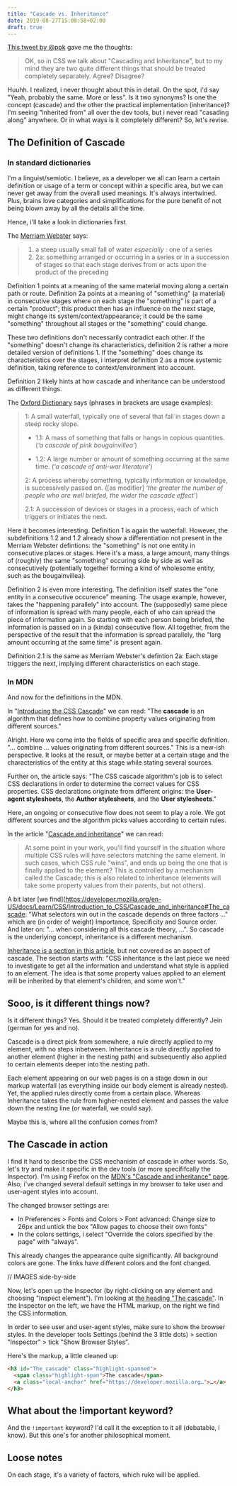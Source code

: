 ```yaml
---
title: "Cascade vs. Inheritance"
date: 2019-08-27T15:08:58+02:00
draft: true
---
```



[This tweet by @ppk](https://twitter.com/ppk/status/1164523740329365505) gave me the thoughts:

> OK, so in CSS we talk about "Cascading and Inheritance", but to my mind they are two quite different things that should be treated completely separately.
> Agree? Disagree?

Huuhh. I realized, i never thought about this in detail. On the spot, i'd say "Yeah, probably the same. More or less". Is it two synonyms? Is one the concept (cascade) and the other the practical implementation (inheritance)? I'm seeing "inherited from" all over the dev tools, but i never read "casading along" anywhere. Or in what ways is it completely different? So, let's revise.

## The Definition of Cascade

### In standard dictionaries

I'm a linguist/semiotic. I believe, as a developer we all can learn a certain definition or usage of a term or concept within a specific area, but we can never get away from the overall used meanings. It's always intertwined. Plus, brains love categories and simplifications for the pure benefit of not being blown away by all the details all the time.

Hence, i'll take a look in dictionaries first.

The [Merriam Webster](https://www.merriam-webster.com/dictionary/cascade) says:

> 1. a steep usually small fall of water _especially_ : one of a series
> 2. 2a: something arranged or occurring in a series or in a succession of stages so that each stage derives from or acts upon the product of the preceding

Definition 1 points at a meaning of the same material moving along a certain path or route. Definition 2a points at a meaning of "something" (a material) in consecutive stages where on each stage the "something" is part of a certain "product"; this product then has an influence on the next stage, might change its system/context/appearance; it could be the same "something" throughout all stages or the "something" could change.

These two definitions don't necessarily contradict each other. If the "something" doesn't change its characteristics, definition 2 is rather a more detailed version of definitions 1. If the "something" does change its characteristics over the stages, i interpret definition 2 as a more systemic definition, taking reference to context/environment into account.

Definition 2 likely hints at how cascade and inheritance can be understood as different things.

The [Oxford Dictionary](https://www.lexico.com/en/definition/cascade) says (phrases in brackets are usage examples):

> 1: A small waterfall, typically one of several that fall in stages down a steep rocky slope.
>
> - 1.1: A mass of something that falls or hangs in copious quantities. (_‘a cascade of pink bougainvillea’_)
>
> - 1.2: A large number or amount of something occurring at the same time. (_‘a cascade of anti-war literature_’)
>
> 2: A process whereby something, typically information or knowledge, is successively passed on. ([as modifier] _‘the greater the number of people who are well briefed, the wider the cascade effect’_)
>
> 2.1: A succession of devices or stages in a process, each of which triggers or initiates the next.

Here it becomes interesting. Definition 1 is again the waterfall. However, the subdefinitions 1.2 and 1.2 already show a differentiation not present in the Merriam Webster defintions: the "something" is not one entity in consecutive places or stages. Here it's a mass, a large amount, many things of (roughly) the same "something" occuring side by side as well as consecutively (potentially together forming a kind of wholesome entity, such as the bougainvillea).

Definition 2 is even more interesting. The definition itself states the "one entity in a consecutive occurence" meaning. The usage example, however, takes the "happening parallely" into account. The (supposedly) same piece of information is spread with many people, each of who can spread the piece of information again. So starting with each person being briefed, the information is passed on in a (kinda) consecutive flow. All together, from the perspective of the result that the information is spread parallely, the "larg amount occurring at the same time" is present again.

Definition 2.1 is the same as Merriam Webster's defintion 2a: Each stage triggers the next, implying different characteristics on each stage.

### In MDN

And now for the definitions in the MDN.

In "[Introducing the CSS Cascade](https://developer.mozilla.org/en-US/docs/Web/CSS/Cascade)" we can read: "The **cascade** is an algorithm that defines how to combine property values originating from different sources."

Alright. Here we come into the fields of specific area and specific definition. "… combine … values originating from different sources." This is a new-ish perspective. It looks at the result, or maybe better at a certain stage and the characteristics of the entity at this stage while stating several sources.

Further on, the article says: "The CSS cascade algorithm's job is to select CSS declarations in order
to determine the correct values for CSS properties. CSS declarations
originate from different origins: the **User-agent stylesheets**, the **Author stylesheets**, and the **User stylesheets**."

Here, an ongoing or consecutive flow does not seem to play a role. We got different sources and the algorithm picks values according to certain rules.

In the article "[Cascade and inheritance](https://developer.mozilla.org/en-US/docs/Learn/CSS/Introduction_to_CSS/Cascade_and_inheritance)" we can read:

> At some point in your work, you'll find yourself in the situation where
> multiple CSS rules will have selectors matching the same element. In
> such cases, which CSS rule "wins", and ends up being the one that is
> finally applied to the element? This is controlled by a mechanism called
> the Cascade; this is also related to inheritance (elements will take some property values from their parents, but not others).

A bit later [we find](https://developer.mozilla.org/en-US/docs/Learn/CSS/Introduction_to_CSS/Cascade_and_inheritance#The_cascade: "What selectors win out in the cascade depends on three factors …" which are (in order of weight) Importance, Specificity and Source order. And later on: "… when considering all this cascade theory, …". So cascade is the underlying concept, inheritance is a different mechanism.

[Inheritance is a section in this article](https://developer.mozilla.org/en-US/docs/Learn/CSS/Introduction_to_CSS/Cascade_and_inheritance#Inheritance), but not covered as an aspect of cascade. The section starts with: "CSS inheritance is the last piece we need to investigate to get all the information and understand what style is applied to an element. The idea is that some property values applied to an element will be inherited by that element's children, and some won't."

## Sooo, is it different things now?

Is it different things? Yes. Should it be treated completely differently? Jein (german for yes and no).

Cascade is a direct pick from somewhere, a rule directly applied to my element, with no steps inbetween. Inheritance is a rule directly applied to another element (higher in the nesting path) and subsequently also applied to certain elements deeper into the nesting path.

Each element appearing on our web pages is on a stage down in our markup waterfall (as everything inside our body element is already nested). Yet, the applied rules directly come from a certain place. Whereas Inheritance takes the rule from higher-nested element and passes the value down the nesting line (or waterfall, we could say).

Maybe this is, where all the confusion comes from?

## The Cascade in action

I find it hard to describe the CSS mechanism of cascade in other words. So, let's try and make it specific in the dev tools (or more specififcally the Inspector). I'm using Firefox on the [MDN's "Cascade and inheritance" page](https://developer.mozilla.org/en-US/docs/Learn/CSS/Introduction_to_CSS/Cascade_and_inheritance). Also, i've changed several default settings in my browser to take user and user-agent styles into account.

The changed browser settings are:

- In Preferences > Fonts and Colors > Font advanced: Change size to 26px and untick the box "Allow pages to choose their own fonts"
- In the colors settings, i select "Override the colors specified by the page" with "always".

This already changes the appearance quite significantly. All background colors are gone. The links have different colors and the font changed.

// IMAGES side-by-side

Now, let's open up the Inspector (by right-clicking on any element and choosing "Inspect element"). I'm looking at [the heading "The cascade"](https://developer.mozilla.org/en-US/docs/Learn/CSS/Building_blocks/Cascade_and_inheritance#The_cascade). In the Inspector on the left, we have the HTML markup, on the right we find the CSS information.

In order to see user and user-agent styles, make sure to show the browser styles. In the developer tools Settings (behind the 3 little dots) > section "Inspector" > tick "Show Browser Styles".

Here's the markup, a little cleaned up:

```html
<h3 id="The_cascade" class="highlight-spanned">
  <span class="highlight-span">The cascade</span>
  <a class="local-anchor" href="https://developer.mozilla.org…">…</a>
</h3>
```

## What about the !important keyword?

And the `!important` keyword? I'd call it the exception to it all (debatable, i know). But this one's for another philosophical moment.

## Loose notes

On each stage, it's a variety of factors, which ruke will be applied.
